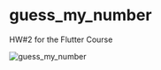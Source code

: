# guess_my_number

HW#2 for the Flutter Course

![guess_my_number](https://user-images.githubusercontent.com/65079196/141703486-b52eb319-5bba-4ee7-b550-3d184659844d.gif)
